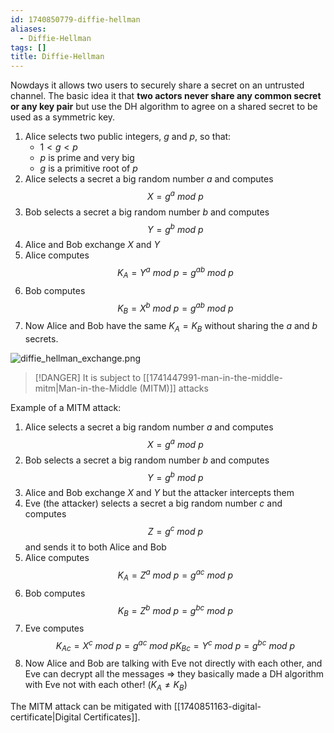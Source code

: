 ```yaml
---
id: 1740850779-diffie-hellman
aliases:
  - Diffie-Hellman
tags: []
title: Diffie-Hellman
---
```


Nowdays it allows two users to securely share a secret on an untrusted channel.
The basic idea it that **two actors never share any common secret or any key pair** but use 
the DH algorithm to agree on a shared secret to be used as a symmetric key.  

1. Alice selects two public integers, $g$ and $p$, so that:
    - $1 < g < p$
    - $p$ is prime and very big
    - $g$ is a primitive root of $p$
2. Alice selects a secret a big random number $a$ and computes 
$$
    X = g^{a}\ mod\ p
$$
3. Bob selects a secret a big random number $b$ and computes 
$$
    Y = g^{b}\ mod\ p
$$
4. Alice and Bob exchange $X$ and $Y$
5. Alice computes 
$$
    K_A = Y^{a}\ mod\ p = g^{ab}\ mod\ p 
$$
6. Bob computes 
$$
    K_B = X^{b}\ mod\ p = g^{ab}\ mod\ p 
$$
7. Now Alice and Bob have the same $K_A = K_B$ without
sharing the $a$ and $b$ secrets.

![diffie_hellman_exchange.png](assets/imgs/diffie_hellman_exchange.png)
> [!DANGER] 
> It is subject to [[1741447991-man-in-the-middle-mitm|Man-in-the-Middle (MITM)]] attacks

Example of a MITM attack:
1. Alice selects a secret a big random number $a$ and computes 
$$
    X = g^{a}\ mod\ p
$$
2. Bob selects a secret a big random number $b$ and computes 
$$
    Y = g^{b}\ mod\ p
$$
3. Alice and Bob exchange $X$ and $Y$ but the attacker intercepts them 
4. Eve (the attacker) selects a secret a big random number $c$ and computes 
$$
    Z = g^{c}\ mod\ p
$$
and sends it to both Alice and Bob
5. Alice computes 
$$
    K_A = Z^{a}\ mod\ p = g^{ac}\ mod\ p 
$$
6. Bob computes 
$$
    K_B = Z^{b}\ mod\ p = g^{bc}\ mod\ p 
$$
7. Eve computes
$$
    K_{Ac} = X^{c}\ mod\ p = g^{ac}\ mod\ p 
    K_{Bc} = Y^{c}\ mod\ p = g^{bc}\ mod\ p 
$$
8. Now Alice and Bob are talking with Eve not directly with each other, and Eve can 
decrypt all the messages => they basically made a DH algorithm with Eve not with each other! ($K_A\neq K_B$)

The MITM attack can be mitigated with [[1740851163-digital-certificate|Digital Certificates]].









